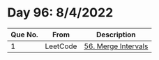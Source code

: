 # Day 96: 8/4/2022

| Que No. | From | Description |
| --- | --- | --- |
| 1 | LeetCode | [56. Merge Intervals](https://leetcode.com/problems/merge-intervals/) |
